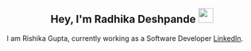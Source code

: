 <h2 align="center">Hey, I'm Radhika Deshpande <img src="https://user-images.githubusercontent.com/39955420/147578264-bae0526c-028a-49d2-8af8-d08bb4edbd2a.gif" height="30" width="30"></h2>

I am Rishika Gupta, currently working as a Software Developer [LinkedIn](https://www.linkedin.com/in/radhikadeshpande1010/).
